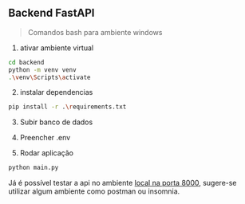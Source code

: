 ## Backend FastAPI

> Comandos bash para ambiente windows

1. ativar ambiente virtual

```bash
cd backend
python -m venv venv
.\venv\Scripts\activate
```

2. instalar dependencias

```bash
pip install -r .\requirements.txt
```

3. Subir banco de dados

4. Preencher .env

5. Rodar aplicação

```bash
python main.py
```

Já é possível testar a api no ambiente [local na porta 8000](http://localhost:8000/), sugere-se utilizar algum ambiente como postman ou insomnia.